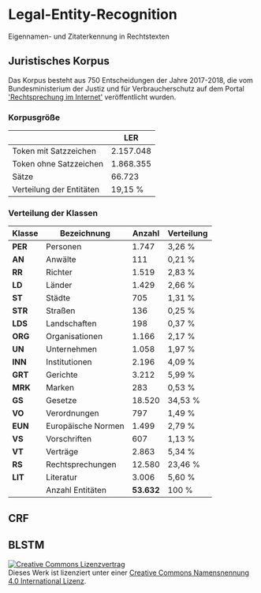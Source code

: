 # Legal-Entity-Recognition
Eigennamen- und Zitaterkennung in Rechtstexten

## Juristisches Korpus

Das Korpus besteht aus 750 Entscheidungen der Jahre 2017-2018, die vom Bundesministerium der Justiz und für Verbraucherschutz auf dem Portal ['Rechtsprechung im Internet'](http://www.rechtsprechung-im-internet.de) veröffentlicht wurden. 

### Korpusgröße

|                          | LER       |
|--------------------------|-----------|
| Token mit Satzzeichen    | 2.157.048 |
| Token ohne Satzzeichen   | 1.868.355 |
| Sätze                    | 66.723    |
| Verteilung der Entitäten | 19,15 %   |

### Verteilung der Klassen

| Klasse | Bezeichnung        | Anzahl | Verteilung |
|--------|--------------------|--------|------------|
| **PER**    | Personen           | 1.747  | 3,26 %     |
| **AN**     | Anwälte            | 111    | 0,21 %     |
| **RR**     | Richter            | 1.519  | 2,83 %     |
| **LD**     | Länder             | 1.429  | 2,66 %     |
| **ST**     | Städte             | 705    | 1,31 %     |
| **STR**    | Straßen            | 136    | 0,25 %     |
| **LDS**    | Landschaften       | 198    | 0,37 %     |
| **ORG**    | Organisationen     | 1.166  | 2,17 %     |
| **UN**     | Unternehmen        | 1.058  | 1,97 %     |
| **INN**    | Institutionen      | 2.196  | 4,09 %     |
| **GRT**    | Gerichte           | 3.212  | 5,99 %     |
| **MRK**    | Marken             | 283    | 0,53 %     |
| **GS**     | Gesetze            | 18.520 | 34,53 %    |
| **VO**     | Verordnungen       | 797    | 1,49 %     |
| **EUN**    | Europäische Normen | 1.499  | 2,79 %     |
| **VS**     | Vorschriften       | 607    | 1,13 %     |
| **VT**     | Verträge           | 2.863  | 5,34 %     |
| **RS**     | Rechtsprechungen   | 12.580 | 23,46 %    |
| **LIT**    | Literatur          | 3.006  | 5,60 %     |
|        | Anzahl Entitäten   | **53.632** | 100 %      |

## CRF
## BLSTM

<a rel="license" href="http://creativecommons.org/licenses/by/4.0/"><img alt="Creative Commons Lizenzvertrag" style="border-width:0" src="https://i.creativecommons.org/l/by/4.0/80x15.png" /></a><br />Dieses Werk ist lizenziert unter einer <a rel="license" href="http://creativecommons.org/licenses/by/4.0/">Creative Commons Namensnennung 4.0 International Lizenz</a>.
